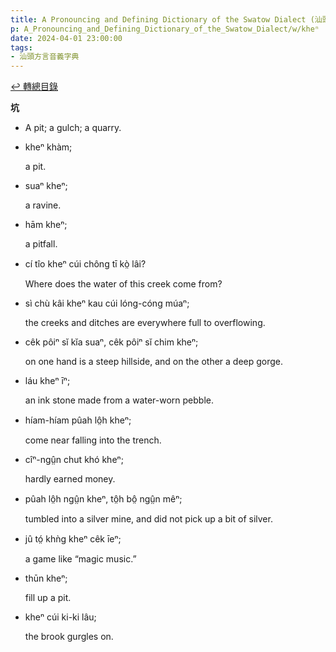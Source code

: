 ```yaml
---
title: A Pronouncing and Defining Dictionary of the Swatow Dialect (汕頭方言音義字典) / kheⁿ
p: A_Pronouncing_and_Defining_Dictionary_of_the_Swatow_Dialect/w/kheⁿ
date: 2024-04-01 23:00:00
tags: 
- 汕頭方言音義字典
---
```


[↩️ 轉總目錄](/A_Pronouncing_and_Defining_Dictionary_of_the_Swatow_Dialect)


**坑**
- A pit; a gulch; a quarry.

- kheⁿ khàm;

  a pit.

- suaⁿ kheⁿ;

  a ravine.

- hām kheⁿ;

  a pitfall.

- cí tîo kheⁿ cúi chông tī kò̤ lâi?

  Where does the water of this creek come from?

- sì chù kâi kheⁿ kau cúi lóng-cóng múaⁿ;

  the creeks and ditches are everywhere full to overflowing.

- cêk pôiⁿ sĭ kĭa suaⁿ, cêk pôiⁿ sĭ chim kheⁿ;

  on one hand is a steep hillside, and on the other a deep gorge.

- láu kheⁿ īⁿ;

  an ink stone made from a water-worn pebble.

- híam-híam pûah lô̤h kheⁿ;

  come near falling into the trench.

- cîⁿ-ngṳ̂n chut khó kheⁿ;

  hardly earned money.

- pûah lô̤h ngṳ̂n kheⁿ, tô̤h bô̤ ngṳ̂n mêⁿ;

  tumbled into a silver mine, and did not pick up a bit of silver.

- jû tó̤ khǹg kheⁿ cêk īeⁿ;

  a game like “magic music.”

- thūn kheⁿ;

  fill up a pit.

- kheⁿ cúi ki-ki lâu;

  the brook gurgles on.
